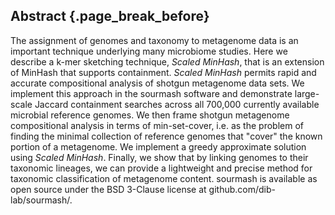 ## Abstract {.page_break_before}

The assignment of genomes and taxonomy to metagenome data is an
important technique underlying many microbiome studies. Here we
describe a k-mer sketching technique, _Scaled MinHash_, that is an
extension of MinHash that supports containment. _Scaled MinHash_
permits rapid and accurate compositional analysis of shotgun
metagenome data sets.  We implement this approach in the sourmash
software and demonstrate large-scale Jaccard containment searches
across all 700,000 currently available microbial reference genomes.
We then frame shotgun metagenome compositional analysis in terms of
min-set-cover, i.e. as the problem of finding the minimal collection
of reference genomes that "cover" the known portion of a
metagenome. We implement a greedy approximate solution using _Scaled
MinHash_. Finally, we show that by linking genomes to their taxonomic
lineages, we can provide a lightweight and precise method for
taxonomic classification of metagenome content.  sourmash is available
as open source under the BSD 3-Clause license at
github.com/dib-lab/sourmash/.
